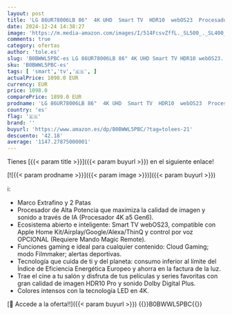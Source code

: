 ```yaml
---
layout: post
title: 'LG 86UR78006LB 86"  4K UHD  Smart TV  HDR10  webOS23  Procesador Alta Potencia  Dolby Digital Plus  Alexa/Google Assistant'
date: 2024-12-24 14:38:27
image: 'https://m.media-amazon.com/images/I/514FcsvZffL._SL500_._SL400_.jpg'
comments: true
category: ofertas
author: 'tole.es'
slug: 'B0BWWL5PBC-es LG 86UR78006LB 86" 4K UHD Smart TV HDR10 webOS23...'
sku: 'B0BWWL5PBC-es'
tags: [ 'smart','tv','🇪🇸', ]
actualPrice: 1098.0 EUR
currency: EUR
price: 1098.0
comparePrice: 1899.0 EUR
prodname: 'LG 86UR78006LB 86"  4K UHD  Smart TV  HDR10  webOS23  Procesador Alta Potencia  Dolby Digital Plus  Alexa/Google Assistant'
country: 'es'
flag: '🇪🇸'
brand: ''
buyurl: 'https://www.amazon.es/dp/B0BWWL5PBC/?tag=tolees-21'
descuento: '42.18'
average: '1147.27875000001'
---
```


Tienes [{{< param title >}}]({{< param buyurl >}}) en el siguiente enlace!

[![{{< param prodname >}}]({{< param image >}})]({{< param buyurl >}})

ℹ️:

- Marco Extrafino y 2 Patas
- Procesador de Alta Potencia que maximiza la calidad de imagen y sonido a través de IA (Procesador 4K a5 Gen6).
- Ecosistema abierto e inteligente: Smart TV webOS23, compatible con Apple Home Kit/Airplay/Google/Alexa/ThinQ y control por voz OPCIONAL (Requiere Mando Magic Remote).
- Funciones gaming e ideal para cualquier contenido: Cloud Gaming; modo Filmmaker; alertas deportivas.
- Tecnología que cuida de ti y del planeta: consumo inferior al límite del Índice de Eficiencia Energética Europeo y ahorra en la factura de la luz.
- Trae el cine a tu salón y disfruta de tus películas y series favoritas con gran calidad de imagen HDR10 Pro y sonido Dolby Digital Plus.
- Colores intensos con la tecnología LED en 4K.

[🛒 Accede a la oferta!!]({{< param buyurl >}})
{{<world>}}B0BWWL5PBC{{</world>}}
